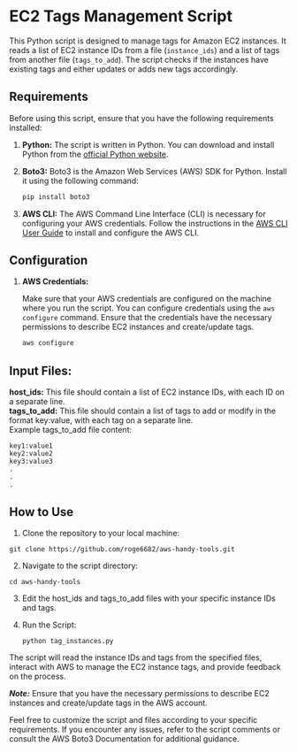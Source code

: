 # EC2 Tags Management Script

This Python script is designed to manage tags for Amazon EC2 instances. It reads a list of EC2 instance IDs from a file (`instance_ids`) and a list of tags from another file (`tags_to_add`). The script checks if the instances have existing tags and either updates or adds new tags accordingly.

## Requirements

Before using this script, ensure that you have the following requirements installed:

1. **Python:** The script is written in Python. You can download and install Python from the [official Python website](https://www.python.org/downloads/).

2. **Boto3:** Boto3 is the Amazon Web Services (AWS) SDK for Python. Install it using the following command:

    ```bash
    pip install boto3
    ```

3. **AWS CLI:** The AWS Command Line Interface (CLI) is necessary for configuring your AWS credentials. Follow the instructions in the [AWS CLI User Guide](https://docs.aws.amazon.com/cli/latest/userguide/cli-configure-files.html) to install and configure the AWS CLI.

## Configuration

1. **AWS Credentials:**
   
   Make sure that your AWS credentials are configured on the machine where you run the script. You can configure credentials using the `aws configure` command. Ensure that the credentials have the necessary permissions to describe EC2 instances and create/update tags.

   ```bash
   aws configure
   ```
  ## Input Files:
  **host_ids:** This file should contain a list of EC2 instance IDs, with each ID on a separate line.<br>
  **tags_to_add:** This file should contain a list of tags to add or modify in the format key:value, with each tag on a separate line. <br>
  Example tags_to_add file content:
  ```
  key1:value1
  key2:value2
  key3:value3
  .
  .
  .
  ```
## How to Use
1. Clone the repository to your local machine:
```
git clone https://github.com/roge6682/aws-handy-tools.git
```
2. Navigate to the script directory:
```
cd aws-handy-tools
```
3. Edit the host_ids and tags_to_add files with your specific instance IDs and tags.<br>

4. Run the Script:
   ```
   python tag_instances.py
   ```
The script will read the instance IDs and tags from the specified files, interact with AWS to manage the EC2 instance tags, and provide feedback on the process.

***Note:*** Ensure that you have the necessary permissions to describe EC2 instances and create/update tags in the AWS account.<br>

Feel free to customize the script and files according to your specific requirements. If you encounter any issues, refer to the script comments or consult the AWS Boto3 Documentation for additional guidance.
   
